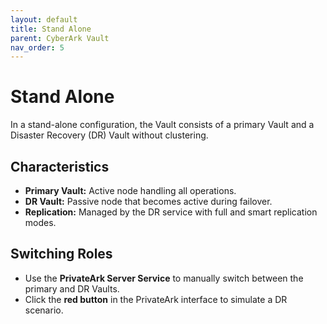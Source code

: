 ```yaml
---
layout: default
title: Stand Alone
parent: CyberArk Vault
nav_order: 5
---
```


# Stand Alone

In a stand-alone configuration, the Vault consists of a primary Vault and a Disaster Recovery (DR) Vault without clustering.

## Characteristics
- **Primary Vault:** Active node handling all operations.
- **DR Vault:** Passive node that becomes active during failover.
- **Replication:** Managed by the DR service with full and smart replication modes.

## Switching Roles
- Use the **PrivateArk Server Service** to manually switch between the primary and DR Vaults.
- Click the **red button** in the PrivateArk interface to simulate a DR scenario.